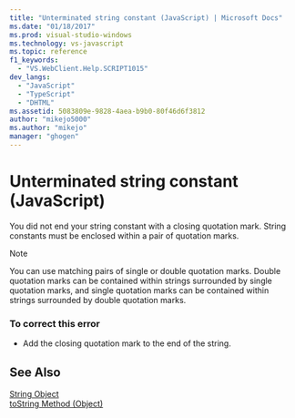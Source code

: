 ```yaml
---
title: "Unterminated string constant (JavaScript) | Microsoft Docs"
ms.date: "01/18/2017"
ms.prod: visual-studio-windows
ms.technology: vs-javascript
ms.topic: reference
f1_keywords: 
  - "VS.WebClient.Help.SCRIPT1015"
dev_langs: 
  - "JavaScript"
  - "TypeScript"
  - "DHTML"
ms.assetid: 5083809e-9828-4aea-b9b0-80f46d6f3812
author: "mikejo5000"
ms.author: "mikejo"
manager: "ghogen"
---
```

# Unterminated string constant (JavaScript)
You did not end your string constant with a closing quotation mark. String constants must be enclosed within a pair of quotation marks.  
  
> [!NOTE]
>  You can use matching pairs of single or double quotation marks. Double quotation marks can be contained within strings surrounded by single quotation marks, and single quotation marks can be contained within strings surrounded by double quotation marks.  
  
### To correct this error  
  
- Add the closing quotation mark to the end of the string.  
  
## See Also  
 [String Object](../../javascript/reference/string-object-javascript.md)   
 [toString Method (Object)](../../javascript/reference/tostring-method-object-javascript.md)